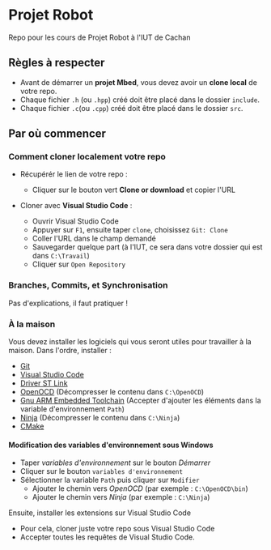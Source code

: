 # Projet Robot

Repo pour les cours de Projet Robot à l'IUT de Cachan

## Règles à respecter

* Avant de démarrer un __projet Mbed__, vous devez avoir un __clone local__ de votre
repo.
* Chaque fichier `.h` (ou `.hpp`) créé doit être placé dans le dossier `include`.
* Chaque fichier `.c`(ou `.cpp`) créé doit être placé dans le dossier `src`.

## Par où commencer

### Comment cloner localement votre repo

* Récupérér le lien de votre repo :
    * Cliquer sur le bouton vert __Clone or download__ et copier l'URL

* Cloner avec __Visual Studio Code__ :
    * Ouvrir Visual Studio Code
    * Appuyer sur `F1`, ensuite taper `clone`, choisissez `Git: Clone`
    * Coller l'URL dans le champ demandé
    * Sauvegarder quelque part (à l'IUT, ce sera dans votre dossier qui est
    dans `C:\Travail`)
    * Cliquer sur `Open Repository`


### Branches, Commits, et Synchronisation
Pas d'explications, il faut pratiquer !

### À la maison

Vous devez installer les logiciels qui vous seront utiles pour travailler à
la maison. Dans l'ordre, installer :
* [Git](https://www.git-scm.com/download)
* [Visual Studio Code](https://code.visualstudio.com/download)
* [Driver ST Link](https://www.st.com/en/development-tools/stsw-link009.html)
* [OpenOCD](http://gnutoolchains.com/arm-eabi/openocd/) (Décompresser le contenu dans `C:\OpenOCD`)
* [Gnu ARM Embedded Toolchain](https://developer.arm.com/open-source/gnu-toolchain/gnu-rm/downloads)
(Accepter d'ajouter les éléments dans la variable d'environnement `Path`)
* [Ninja](https://github.com/ninja-build/ninja/releases) (Décompresser le contenu dans `C:\Ninja`)
* [CMake](https://cmake.org/download/)

#### Modification des variables d'environnement sous Windows
* Taper _variables d'environnement_ sur le bouton _Démarrer_
* Cliquer sur le bouton `variables d'environnement`
* Sélectionner la variable `Path` puis cliquer sur `Modifier`
    * Ajouter le chemin vers _OpenOCD_ (par exemple : `C:\OpenOCD\bin`)
    * Ajouter le chemin vers _Ninja_ (par exemple : `C:\Ninja`)

Ensuite, installer les extensions sur Visual Studio Code
* Pour cela, cloner juste votre repo sous Visual Studio Code
* Accepter toutes les requêtes de Visual Studio Code.
